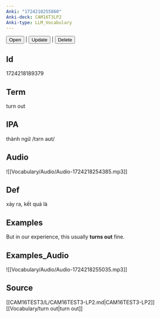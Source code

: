 ```yaml
---
Anki: "1724218255860"
Anki-deck: CAM16T3LP2
Anki-type: LLM_Vocabulary
---
```

<button class="anki-btn-open">Open</button> | <button class="anki-btn-update">Update</button> | <button class="anki-btn-delete">Delete</button>

## Id
1724218189379
## Term
turn out
## IPA
thành ngữ /tɜrn aʊt/
## Audio
 ![[Vocabulary/Audio/Audio-1724218254385.mp3]]
## Def
 xảy ra, kết quả là

## Examples
But in our experience, this usually **turns out** fine. 

## Examples_Audio
![[Vocabulary/Audio/Audio-1724218255035.mp3]]
## Source
 [[CAM16TEST3/L/CAM16TEST3-LP2.md|CAM16TEST3-LP2]] [[Vocabulary/turn out|turn out]]